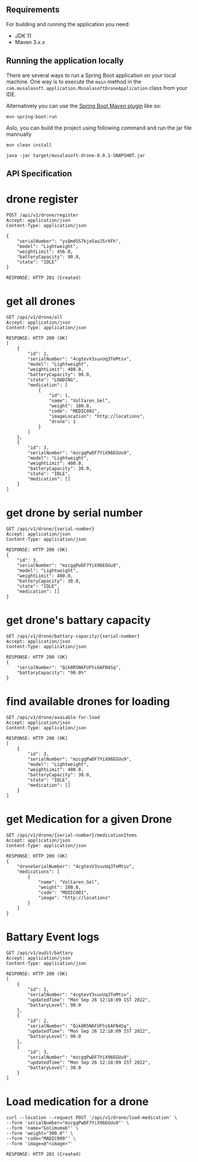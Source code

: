 
## Requirements

For building and running the application you need:

- JDK 11
- Maven 3.x.x

## Running the application locally

There are several ways to run a Spring Boot application on your local machine. One way is to execute the `main` method in the `com.musalasoft.application.MusalasoftDroneApplication` class from your IDE.

Alternatively you can use the [Spring Boot Maven plugin](https://docs.spring.io/spring-boot/docs/current/reference/html/build-tool-plugins-maven-plugin.html) like so:

```shell
mvn spring-boot:run
```
Aslo, you can build the project using following command and run the jar file mannually

```shell
mvn clean install
```

```shell
java -jar target/musalasoft-drone-0.0.1-SNAPSHOT.jar
```

## API Specification

# drone register

```
POST /api/v1/drone/register
Accept: application/json
Content-Type: application/json

{
    "serialNumber": "ysQmd5S7kjo5aoJ5rXFh",
    "model": "Lightweight",
    "weightLimit": 456.0,
    "batteryCapacity": 90.0,
    "state": "IDLE"
}

RESPONSE: HTTP 201 (Created)
```

# get all drones

```
GET /api/v1/drone/all
Accept: application/json
Content-Type: application/json

RESPONSE: HTTP 200 (OK)
[
    {
        "id": 1,
        "serialNumber": "4cgtevV3suvUq3TeMtsv",
        "model": "Lightweight",
        "weightLimit": 400.0,
        "batteryCapacity": 90.0,
        "state": "LOADING",
        "medication": [
            {
                "id": 1,
                "name": "Voltaren_Gel",
                "weight": 100.0,
                "code": "MEDIC001",
                "imageLocation": "http://locations",
                "drone": 1
            }
        ]
    },
    {
        "id": 3,
        "serialNumber": "mzcgqPwDF7YiX96EGUu9",
        "model": "Lightweight",
        "weightLimit": 400.0,
        "batteryCapacity": 30.0,
        "state": "IDLE",
        "medication": []
    }
]
```

# get drone by serial number 

```
GET /api/v1/drone/{serial-number}
Accept: application/json
Content-Type: application/json

RESPONSE: HTTP 200 (OK)
{
    "id": 3,
    "serialNumber": "mzcgqPwDF7YiX96EGUu9",
    "model": "Lightweight",
    "weightLimit": 400.0,
    "batteryCapacity": 30.0,
    "state": "IDLE",
    "medication": []
}
```

# get drone's battary capacity

```
GET /api/v1/drone/battary-capacity/{serial-number}
Accept: application/json
Content-Type: application/json

RESPONSE: HTTP 200 (OK)
{
    "serialNumber": "Qik8R5N6FUFhi6AFN4Sq",
    "battaryCapacity": "90.0%"
}
```

# find available drones for loading

```
GET /api/v1/drone/avaiable-for-load
Accept: application/json
Content-Type: application/json

RESPONSE: HTTP 200 (OK)
[
    {
        "id": 3,
        "serialNumber": "mzcgqPwDF7YiX96EGUu9",
        "model": "Lightweight",
        "weightLimit": 400.0,
        "batteryCapacity": 30.0,
        "state": "IDLE",
        "medication": []
    }
]
```

# get Medication for a given Drone

```
GET /api/v1/drone/{serial-number}/medicationItems
Accept: application/json
Content-Type: application/json

RESPONSE: HTTP 200 (OK)
{
    "droneSerialNumber": "4cgtevV3suvUq3TeMtsv",
    "medications": [
        {
            "name": "Voltaren_Gel",
            "weight": 100.0,
            "code": "MEDIC001",
            "image": "http://locations"
        }
    ]
}
```

# Battary Event logs

```
GET /api/v1/audit/battary
Accept: application/json
Content-Type: application/json

RESPONSE: HTTP 200 (OK)
[
    {
        "id": 1,
        "serialNumber": "4cgtevV3suvUq3TeMtsv",
        "updatedTime": "Mon Sep 26 12:18:09 IST 2022",
        "battaryLevel": 90.0
    },
    {
        "id": 2,
        "serialNumber": "Qik8R5N6FUFhi6AFN4Sq",
        "updatedTime": "Mon Sep 26 12:18:09 IST 2022",
        "battaryLevel": 90.0
    },
    {
        "id": 3,
        "serialNumber": "mzcgqPwDF7YiX96EGUu9",
        "updatedTime": "Mon Sep 26 12:18:09 IST 2022",
        "battaryLevel": 30.0
    }
]
```

# Load medication for a drone

```
curl --location --request POST '/api/v1/drone/load-medication' \
--form 'serialNumber="mzcgqPwDF7YiX96EGUu9"' \
--form 'name="Golimumab"' \
--form 'weight="300.0"' \
--form 'code="MADIC009"' \
--form 'image=@"<image>"'

RESPONSE: HTTP 201 (Created)
```